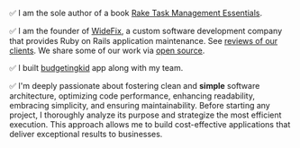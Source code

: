 ✅ I am the sole author of a book [Rake Task Management Essentials](https://www.packtpub.com/product/rake-task-management-essentials/9781783280773).

✅ I am the founder of [WideFix](https://widefix.com/), a custom software development company that provides Ruby on Rails application maintenance. See [reviews of our clients](https://clutch.co/profile/widefix#reviews). We share some of our work via [open source](https://github.com/widefix).

✅ I built [budgetingkid](https://get.budgetingkid.com/) app along with my team.

✅ I'm deeply passionate about fostering clean and **simple** software architecture, optimizing code performance, enhancing readability, embracing simplicity, and ensuring maintainability. Before starting any project, I thoroughly analyze its purpose and strategize the most efficient execution. This approach allows me to build cost-effective applications that deliver exceptional results to businesses.
